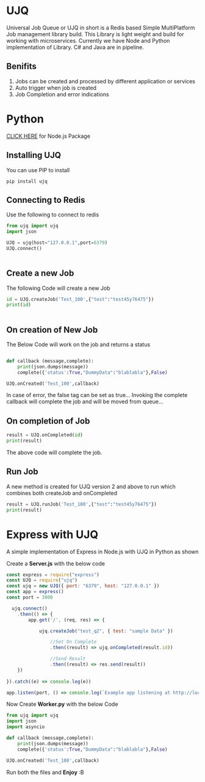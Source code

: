 # UJQ
Universal Job Queue or UJQ in short is a Redis based Simple MultiPlatform Job management library build. This Library is light weight and build for working with microservices. Currently we have Node and Python implementation of Library. C# and Java are in pipeline. 
## Benifits
1. Jobs can be created and processed by different application or services
2. Auto trigger when job is created
3. Job Completion and error indications

# Python
[CLICK HERE](https://github.com/Krishnaraj2003/UJQ) for Node.js Package

## Installing UJQ
You can use PIP to install

```
pip install ujq
```

## Connecting to Redis
Use the following to connect to redis

```python
from ujq import ujq
import json

UJQ = ujq(host="127.0.0.1",port=6379)
UJQ.connect()
    
```
## Create a new Job
The following Code will create a new Job
```python
id = UJQ.createJob('Test_100',{"test":"test45y76475"})
print(id)
    
```

## On creation of New Job
The Below Code will work on the job and returns a status
```python

def callback (message,complete):
    print(json.dumps(message))
    complete({'status':True,"DummyData":"blablabla"},False)

UJQ.onCreated('Test_100',callback)

```

In case of error, the false tag can be set as true... Invoking the complete callback will complete the job and will be moved from queue...

## On completion of Job

```python
result = UJQ.onCompleted(id)
print(result)
```

The above code will complete the job.

## Run Job

A new method is created for UJQ version 2 and above to run which combines both createJob and onCompleted

```python
result = UJQ.runJob('Test_100',{"test":"test45y76475"})
print(result)
```


# Express with UJQ
A simple implementation of Express in Node.js with UJQ in Python as shown


Create a **Server.js** with the below code
```javascript
const express = require("express")
const UJQ = require("ujq")
const ujq = new UJQ({ port: "6379", host: "127.0.0.1" })
const app = express()
const port = 3000

  ujq.connect()
    .then(() => {
        app.get('/', (req, res) => {

            ujq.createJob("test_q2", { test: "sample Data" })

                //Set On Complete
                .then((result) => ujq.onCompleted(result.id))

                //Send Result
                .then((result) => res.send(result))
    })
    
}).catch((e) => console.log(e))

app.listen(port, () => console.log(`Example app listening at http://localhost:${port}`))
```

Now Create **Worker.py** with the below Code
```python
from ujq import ujq
import json
import asyncio

def callback (message,complete):
    print(json.dumps(message))
    complete({'status':True,"DummyData":"blablabla"},False)

UJQ.onCreated('Test_100',callback)
```

Run both the files and **Enjoy** :B